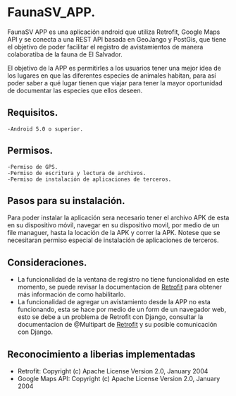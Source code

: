 # FaunaSV_APP.

FaunaSV APP es una aplicación android que utiliza Retrofit, Google Maps API y se conecta a una REST API basada en GeoJango y PostGis,
que tiene el objetivo de poder facilitar el registro de avistamientos de manera colaboratiba de la fauna de El Salvador. 

El objetivo de la APP es permitirles a los usuarios tener una mejor idea de los lugares en que las diferentes especies de animales 
habitan, para así poder saber a qué lugar tienen que viajar para tener la mayor oportunidad de documentar las especies que ellos deseen. 

Requisitos.
-
    -Android 5.0 o superior.
    
Permisos.
-
    -Permiso de GPS.
    -Permiso de escritura y lectura de archivos.
    -Permiso de instalación de aplicaciones de terceros.
    
    
Pasos para su instalación.
-
Para poder instalar la aplicación sera necesario tener el archivo APK de esta en su dispositivo móvil, navegar en su dispositivo movil, 
por medio de un file managuer, hasta la locación de la APK y correr la APK. Notese que se necesitaran permiso especial de instalación 
de aplicaciones de terceros.

Consideraciones.
-

* La funcionalidad de la ventana de registro no tiene funcionalidad en este momento, se puede revisar la documentacion de [Retrofit](https://square.github.io/retrofit/)
para obtener más información de como habilitarlo.
* La funcionalidad de agregar un avistamiento desde la APP no esta funcionando, esta se hace por medio de un form de un navegador web, esto
se debe a un problema de Retrofit con Django, consultar la documentacion de @Multipart de [Retrofit](https://square.github.io/retrofit/) y
su posible comunicación con Django.

Reconocimiento a liberias implementadas
-
* Retrofit:
  Copyright (c) Apache License Version 2.0, January 2004
* Google Maps API:
  Copyright (c) Apache License Version 2.0, January 2004

